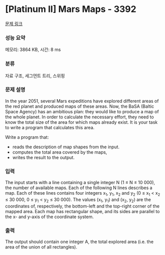 # [Platinum II] Mars Maps - 3392 

[문제 링크](https://www.acmicpc.net/problem/3392) 

### 성능 요약

메모리: 3864 KB, 시간: 8 ms

### 분류

자료 구조, 세그먼트 트리, 스위핑

### 문제 설명

<p>In the year 2051, several Mars expeditions have explored different areas of the red planet and produced maps of these areas. Now, the BaSA (Baltic Space Agency) has an ambitious plan: they would like to produce a map of the whole planet. In order to calculate the necessary effort, they need to know the total size of the area for which maps already exist. It is your task to write a program that calculates this area.</p>

<p>Write a program that:</p>

<ul>
	<li>reads the description of map shapes from the input.</li>
	<li>computes the total area covered by the maps,</li>
	<li>writes the result to the output.</li>
</ul>

### 입력 

 <p>The input starts with a line containing a single integer N (1 ≤ N ≤ 10 000), the number of available maps. Each of the following N lines describes a map. Each of these lines contains four integers x<sub>1</sub>, y<sub>1</sub>, x<sub>2</sub> and y<sub>2</sub> (0 ≤ x<sub>1</sub> < x<sub>2</sub> ≤ 30 000, 0 ≤ y<sub>1</sub> < y<sub>2</sub> ≤ 30 000). The values (x<sub>1</sub>, y<sub>1</sub>) and (x<sub>2</sub>, y<sub>2</sub>) are the coordinates of, respectively, the bottom-left and the top-right corner of the mapped area. Each map has rectangular shape, and its sides are parallel to the x- and y-axis of the coordinate system.</p>

### 출력 

 <p>The output should contain one integer A, the total explored area (i.e. the area of the union of all rectangles).</p>

